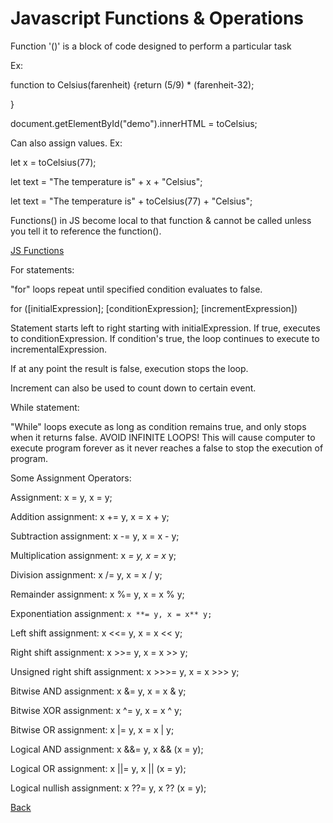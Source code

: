 # Javascript Functions & Operations

Function '()' is a block of code designed to perform a particular task

Ex:

function to Celsius(farenheit) {return (5/9) * (farenheit-32);

}

document.getElementById("demo").innerHTML = toCelsius;

Can also assign values. Ex:

let x = toCelsius(77);

let text = "The temperature is" + x + "Celsius";

let text = "The temperature is" + toCelsius(77) + "Celsius";

Functions() in JS become local to that function & cannot be called unless you tell it to reference the function().

[JS Functions](https://www.w3schools.com/js/js_functions.asp)

For statements:

"for" loops repeat until specified condition evaluates to false.

for ([initialExpression]; [conditionExpression]; [incrementExpression])

Statement starts left to right starting with initialExpression. If true, executes to conditionExpression. If condition's true, the loop continues to execute to incrementalExpression.

If at any point the result is false, execution stops the loop.

Increment can also be used to count down to certain event.

While statement:

"While" loops execute as long as condition remains true, and only stops when it returns false. AVOID INFINITE LOOPS! This will cause computer to execute program forever as it never reaches a false to stop the execution of program.

Some Assignment Operators:

Assignment: x = y, x = y;

Addition assignment: x += y, x = x + y;

Subtraction assignment: x -= y, x = x - y;

Multiplication assignment: x *= y, x = x* y;

Division assignment: x /= y, x = x / y;

Remainder assignment: x %= y, x = x % y;

Exponentiation assignment: `x **= y, x = x** y;`

Left shift assignment: x <<= y, x = x << y;

Right shift assignment: x >>= y, x = x >> y;

Unsigned right shift assignment: x >>>= y, x = x >>> y;

Bitwise AND assignment: x &= y, x = x & y;

Bitwise XOR assignment: x ^= y, x = x ^ y;

Bitwise OR assignment: x |= y, x = x | y;

Logical AND assignment: x &&= y, x && (x = y);

Logical OR assignment: x ||= y, x || (x = y);

Logical nullish assignment: x ??= y, x ?? (x = y);

[Back](README.md)